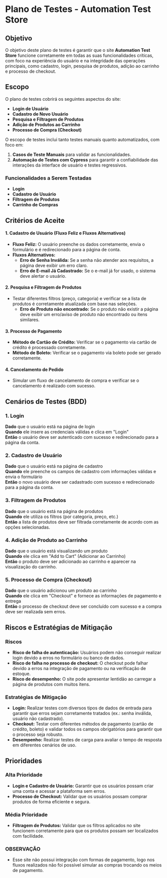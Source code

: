 # Plano de Testes - Automation Test Store

## Objetivo
O objetivo deste plano de testes é garantir que o site **Automation Test Store** funcione corretamente em todas as suas funcionalidades críticas, com foco na experiência do usuário e na integridade das operações principais, como cadastro, login, pesquisa de produtos, adição ao carrinho e processo de checkout.

## Escopo
O plano de testes cobrirá os seguintes aspectos do site:
- **Login de Usuário**
- **Cadastro de Novo Usuário**
- **Pesquisa e Filtragem de Produtos**
- **Adição de Produtos ao Carrinho**
- **Processo de Compra (Checkout)**

O escopo de testes inclui tanto testes manuais quanto automatizados, com foco em:
1. **Casos de Teste Manuais** para validar as funcionalidades.
2. **Automação de Testes com Cypress** para garantir a confiabilidade das interações da interface de usuário e testes regressivos.

### Funcionalidades a Serem Testadas
- **Login**
- **Cadastro de Usuário**
- **Filtragem de Produtos**
- **Carrinho de Compras**

## Critérios de Aceite

#### 1. **Cadastro de Usuário (Fluxo Feliz e Fluxos Alternativos)**
- **Fluxo Feliz:** O usuário preenche os dados corretamente, envia o formulário e é redirecionado para a página de conta.
- **Fluxos Alternativos:**
  - **Erro de Senha Inválida:** Se a senha não atender aos requisitos, a página deve exibir um erro claro.
  - **Erro de E-mail Já Cadastrado:** Se o e-mail já for usado, o sistema deve alertar o usuário.

#### 2. **Pesquisa e Filtragem de Produtos**
- Testar diferentes filtros (preço, categoria) e verificar se a lista de produtos é corretamente atualizada com base nas seleções.
  - **Erro de Produto não encontrado:** Se o produto não existir a página deve exibir um erro/aviso de produto não encontrado ou itens similares.

#### 3. **Processo de Pagamento**
- **Método de Cartão de Crédito:** Verificar se o pagamento via cartão de crédito é processado corretamente.
- **Método de Boleto:** Verificar se o pagamento via boleto pode ser gerado corretamente.

#### 4. **Cancelamento de Pedido**
- Simular um fluxo de cancelamento de compra e verificar se o cancelamento é realizado com sucesso.

## Cenários de Testes (BDD)

### 1. **Login**
**Dado** que o usuário está na página de login  
**Quando** ele insere as credenciais válidas e clica em "Login"  
**Então** o usuário deve ser autenticado com sucesso e redirecionado para a página da conta.

### 2. **Cadastro de Usuário**
**Dado** que o usuário está na página de cadastro  
**Quando** ele preenche os campos de cadastro com informações válidas e envia o formulário  
**Então** o novo usuário deve ser cadastrado com sucesso e redirecionado para a página da conta.

### 3. **Filtragem de Produtos**
**Dado** que o usuário está na página de produtos  
**Quando** ele utiliza os filtros (por categoria, preço, etc.)  
**Então** a lista de produtos deve ser filtrada corretamente de acordo com as opções selecionadas.

### 4. **Adição de Produto ao Carrinho**
**Dado** que o usuário está visualizando um produto  
**Quando** ele clica em "Add to Cart" (Adicionar ao Carrinho)  
**Então** o produto deve ser adicionado ao carrinho e aparecer na visualização do carrinho.

### 5. **Processo de Compra (Checkout)**
**Dado** que o usuário adicionou um produto ao carrinho  
**Quando** ele clica em "Checkout" e fornece as informações de pagamento e entrega  
**Então** o processo de checkout deve ser concluído com sucesso e a compra deve ser realizada sem erros.

## Riscos e Estratégias de Mitigação

### Riscos
- **Risco de falha de autenticação:** Usuários podem não conseguir realizar login devido a erros no formulário ou banco de dados.
- **Risco de falha no processo de checkout:** O checkout pode falhar devido a erros na integração de pagamento ou na verificação de estoque.
- **Risco de desempenho:** O site pode apresentar lentidão ao carregar a página de produtos com muitos itens.

### Estratégias de Mitigação
- **Login:** Realizar testes com diversos tipos de dados de entrada para garantir que erros sejam corretamente tratados (ex.: senha inválida, usuário não cadastrado).
- **Checkout:** Testar com diferentes métodos de pagamento (cartão de crédito, boleto) e validar todos os campos obrigatórios para garantir que o processo seja robusto.
- **Desempenho:** Realizar testes de carga para avaliar o tempo de resposta em diferentes cenários de uso.

## Prioridades

### Alta Prioridade
- **Login e Cadastro de Usuário:** Garantir que os usuários possam criar uma conta e acessar a plataforma sem erros.
- **Processo de Checkout:** Validar que os usuários possam comprar produtos de forma eficiente e segura.

### Média Prioridade
- **Filtragem de Produtos:** Validar que os filtros aplicados no site funcionem corretamente para que os produtos possam ser localizados com facilidade.

### OBSERVAÇÃO
- Esse site não possui integração com formas de pagamento, logo nos fluxos realizados não foi possível simular as compras trocando os meios de pagamento.